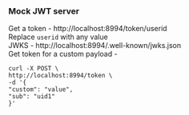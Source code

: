 ### Mock JWT server 
Get a token - http://localhost:8994/token/userid  
Replace `userid` with any value  
JWKS - http://localhost:8994/.well-known/jwks.json  
Get token for a custom payload -
```
curl -X POST \
http://localhost:8994/token \
-d '{
"custom": "value",
"sub": "uid1"
}'
```